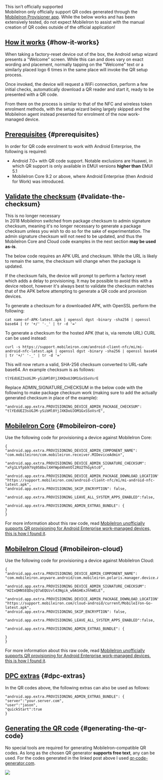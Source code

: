 <!---
title: "Manual Android Enterprise work-managed QR code generation for MobileIron"
date: "2017-08-05"
--->

<div class="callout callout-warning">
	<div class="callout-heading">This isn’t officially supported</div>
	MobileIron only officially support QR codes generated through the <a href="https://play.google.com/store/apps/details?id=com.mobileiron.client.android.nfcprovisioner">MobileIron Provisioner app</a>. While the below works and has been extensively tested, do not expect MobileIron to assist with the manual creation of QR codes outside of the official application!
</div>

## [How it works](#how-it-works) {#how-it-works}

When taking a factory-reset device out of the box, the Android setup wizard presents a "Welcome" screen. While this can and does vary on exact wording and placement, normally tapping on the "Welcome" text or a similarly placed logo 6 times in the same place will invoke the QR setup process.

Once invoked, the device will request a WiFi connection, perform a few initial checks, automatically download a QR reader and start it, ready to be presented with a QR code.

From there on the process is similar to that of the NFC and wireless token enrolment methods, with the setup wizard being largely skipped and the MobileIron agent instead presented for enrolment of the now work-managed device.

## [Prerequisites](#prerequisites) {#prerequisites}

In order for QR code enrolment to work with Android Enterprise, the following is required:

- Android 7.0+ with QR code support. Notable exclusions are Huawei, in which QR support is only available in EMUI versions **higher than** EMUI 5.1
- MobileIron Core 9.2 or above, where Android Enterprise (then Android for Work) was introduced.

## [Validate the checksum](#validate-the-checksum) {#validate-the-checksum}

<div class="callout callout-warning">
	<div class="callout-heading">This is no longer necessary</div>
	In 2018 MobileIron switched from package checksum to admin signature checksum, meaning it's no longer necessary to generate a package checksum unless you wish to do so for the sake of experimentation. The admin signature checksum will not need to be updated, and thus the MobileIron Core and Cloud code examples in the next section <b>may be used as-is</b>.
</div>

The below code requires an APK URL and checksum. While the URL is likely to remain the same, the checksum will change when the package is updated.

If the checksum fails, the device will prompt to perform a factory reset which adds a delay to provisioning. It may be possible to avoid this with a device reboot, however it's always best to validate the checksum matches that of the APK before attempting to generate a QR code and provision devices.

To generate a checksum for a downloaded APK, with OpenSSL perform the following:

`cat name-of-APK-latest.apk | openssl dgst -binary -sha256 | openssl base64 | tr '+/' '-_' | tr -d '='`

To generate a checksum for the hosted APK (that is, via remote URL) CURL can be used instead:

`curl -s https://support.mobileiron.com/android-client-nfc/mi/mi-android-nfc-latest.apk | openssl dgst -binary -sha256 | openssl base64 | tr '+/' '-_' | tr -d '='`

This will now return a valid, SHA-256 checksum converted to URL-safe base64. An example checksum is as follows:

`tlYEdUEZ3sUGJM-ySibMl0YjJXKDoUJOM1GxSSoVsrE`

Replace ADMIN\_SIGNATURE\_CHECKSUM in the below code with the following to make package checksum work (making sure to add the actually generated checksum in place of the example):

`"android.app.extra.PROVISIONING_DEVICE_ADMIN_PACKAGE_CHECKSUM":
"tlYEdUEZ3sUGJM-ySibMl0YjJXKDoUJOM1GxSSoVsrE",`

## [MobileIron Core](#mobileiron-core) {#mobileiron-core}

Use the following code for provisioning a device against MobileIron Core:

```
{
"android.app.extra.PROVISIONING_DEVICE_ADMIN_COMPONENT_NAME":
"com.mobileiron/com.mobileiron.receiver.MIDeviceAdmin",

"android.app.extra.PROVISIONING_DEVICE_ADMIN_SIGNATURE_CHECKSUM":
"xFg1LVfpb97Vq958bulXHYWpd4hmVOl2RU2ThGyktc0",

"android.app.extra.PROVISIONING_DEVICE_ADMIN_PACKAGE_DOWNLOAD_LOCATION":
"https://support.mobileiron.com/android-client-nfc/mi/mi-android-nfc-latest.apk",
"android.app.extra.PROVISIONING_SKIP_ENCRYPTION": false,

"android.app.extra.PROVISIONING_LEAVE_ALL_SYSTEM_APPS_ENABLED":false,

"android.app.extra.PROVISIONING_ADMIN_EXTRAS_BUNDLE": {
}
}
```

For more information about this raw code, read [MobileIron unofficially supports QR provisioning for Android Enterprise work-managed devices, this is how I found it](/2017/08/mobileiron-supports-qr-provisioning-for-android-enterprise-work-managed-devices-this-is-how-i-found-it/).

## [MobileIron Cloud](#mobileiron-cloud) {#mobileiron-cloud}

Use the following code for provisioning a device against MobileIron Cloud:

```
{
"android.app.extra.PROVISIONING_DEVICE_ADMIN_COMPONENT_NAME":
"com.mobileiron.anyware.android/com.mobileiron.polaris.manager.device.AndroidDeviceAdminReceiver",

"android.app.extra.PROVISIONING_DEVICE_ADMIN_SIGNATURE_CHECKSUM":
"H2IxQHNSEQDujQ7aEQUzvl43Ngik_w9AGHExJhhWELE",

"android.app.extra.PROVISIONING_DEVICE_ADMIN_PACKAGE_DOWNLOAD_LOCATION":
"https://support.mobileiron.com/cloud-android/current/MobileIron-Go-latest.apk",
"android.app.extra.PROVISIONING_SKIP_ENCRYPTION": false,

"android.app.extra.PROVISIONING_LEAVE_ALL_SYSTEM_APPS_ENABLED":false,

"android.app.extra.PROVISIONING_ADMIN_EXTRAS_BUNDLE": {

}
}
```

For more information about this raw code, read [MobileIron unofficially supports QR provisioning for Android Enterprise work-managed devices, this is how I found it](/2017/08/mobileiron-supports-qr-provisioning-for-android-enterprise-work-managed-devices-this-is-how-i-found-it/).

## [DPC extras](#dpc-extras) {#dpc-extras}

In the QR codes above, the following extras can also be used as follows:

```
"android.app.extra.PROVISIONING_ADMIN_EXTRAS_BUNDLE": {
"server":"your.server.com",
"user":"jason",
"quickStart":true
}
```

## [Generating the QR code](#generating-the-qr-code) {#generating-the-qr-code}

No special tools are required for generating MobileIron-compatible QR codes. As long as the chosen QR generator **supports free text**, any can be used. For the codes generated in the linked post above I used [qr-code-generator.com](http://www.qr-code-generator.com/).

![](/wp-content/uploads/2017/08/qr.png)
